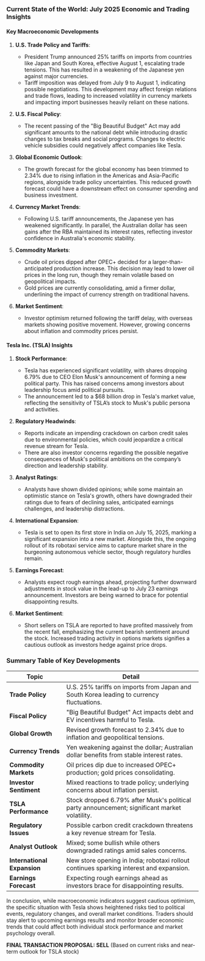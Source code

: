 ### Current State of the World: July 2025 Economic and Trading Insights

#### Key Macroeconomic Developments

1. **U.S. Trade Policy and Tariffs**:
   - President Trump announced 25% tariffs on imports from countries like Japan and South Korea, effective August 1, escalating trade tensions. This has resulted in a weakening of the Japanese yen against major currencies.
   - Tariff imposition was delayed from July 9 to August 1, indicating possible negotiations. This development may affect foreign relations and trade flows, leading to increased volatility in currency markets and impacting import businesses heavily reliant on these nations.

2. **U.S. Fiscal Policy**:
   - The recent passing of the "Big Beautiful Budget" Act may add significant amounts to the national debt while introducing drastic changes to tax breaks and social programs. Changes to electric vehicle subsidies could negatively affect companies like Tesla.

3. **Global Economic Outlook**:
   - The growth forecast for the global economy has been trimmed to 2.34% due to rising inflation in the Americas and Asia-Pacific regions, alongside trade policy uncertainties. This reduced growth forecast could have a downstream effect on consumer spending and business investment.

4. **Currency Market Trends**:
   - Following U.S. tariff announcements, the Japanese yen has weakened significantly. In parallel, the Australian dollar has seen gains after the RBA maintained its interest rates, reflecting investor confidence in Australia's economic stability.

5. **Commodity Markets**:
   - Crude oil prices dipped after OPEC+ decided for a larger-than-anticipated production increase. This decision may lead to lower oil prices in the long run, though they remain volatile based on geopolitical impacts.
   - Gold prices are currently consolidating, amid a firmer dollar, underlining the impact of currency strength on traditional havens.

6. **Market Sentiment**:
   - Investor optimism returned following the tariff delay, with overseas markets showing positive movement. However, growing concerns about inflation and commodity prices persist.

#### Tesla Inc. (TSLA) Insights

1. **Stock Performance**:
   - Tesla has experienced significant volatility, with shares dropping 6.79% due to CEO Elon Musk's announcement of forming a new political party. This has raised concerns among investors about leadership focus amid political pursuits.
   - The announcement led to a $68 billion drop in Tesla's market value, reflecting the sensitivity of TSLA’s stock to Musk's public persona and activities.

2. **Regulatory Headwinds**:
   - Reports indicate an impending crackdown on carbon credit sales due to environmental policies, which could jeopardize a critical revenue stream for Tesla.
   - There are also investor concerns regarding the possible negative consequences of Musk's political ambitions on the company’s direction and leadership stability.

3. **Analyst Ratings**:
   - Analysts have shown divided opinions; while some maintain an optimistic stance on Tesla's growth, others have downgraded their ratings due to fears of declining sales, anticipated earnings challenges, and leadership distractions.

4. **International Expansion**:
   - Tesla is set to open its first store in India on July 15, 2025, marking a significant expansion into a new market. Alongside this, the ongoing rollout of its robotaxi service aims to capture market share in the burgeoning autonomous vehicle sector, though regulatory hurdles remain.

5. **Earnings Forecast**:
   - Analysts expect rough earnings ahead, projecting further downward adjustments in stock value in the lead-up to July 23 earnings announcement. Investors are being warned to brace for potential disappointing results.

6. **Market Sentiment**:
   - Short sellers on TSLA are reported to have profited massively from the recent fall, emphasizing the current bearish sentiment around the stock. Increased trading activity in options markets signifies a cautious outlook as investors hedge against price drops.

### Summary Table of Key Developments

| Topic                     | Detail                                                                                   |
|---------------------------|------------------------------------------------------------------------------------------|
| **Trade Policy**          | U.S. 25% tariffs on imports from Japan and South Korea leading to currency fluctuations. |
| **Fiscal Policy**         | "Big Beautiful Budget" Act impacts debt and EV incentives harmful to Tesla.            |
| **Global Growth**         | Revised growth forecast to 2.34% due to inflation and geopolitical tensions.           |
| **Currency Trends**       | Yen weakening against the dollar; Australian dollar benefits from stable interest rates.|
| **Commodity Markets**      | Oil prices dip due to increased OPEC+ production; gold prices consolidating.           |
| **Investor Sentiment**     | Mixed reactions to trade policy; underlying concerns about inflation persist.            |
| **TSLA Performance**      | Stock dropped 6.79% after Musk's political party announcement; significant market volatility. |
| **Regulatory Issues**     | Possible carbon credit crackdown threatens a key revenue stream for Tesla.              |
| **Analyst Outlook**       | Mixed; some bullish while others downgraded ratings amid sales concerns.                 |
| **International Expansion**| New store opening in India; robotaxi rollout continues sparking interest and expansion.|
| **Earnings Forecast**     | Expecting rough earnings ahead as investors brace for disappointing results.            |

In conclusion, while macroeconomic indicators suggest cautious optimism, the specific situation with Tesla shows heightened risks tied to political events, regulatory changes, and overall market conditions. Traders should stay alert to upcoming earnings results and monitor broader economic trends that could affect both individual stock performance and market psychology overall. 

**FINAL TRANSACTION PROPOSAL: SELL** (Based on current risks and near-term outlook for TSLA stock)